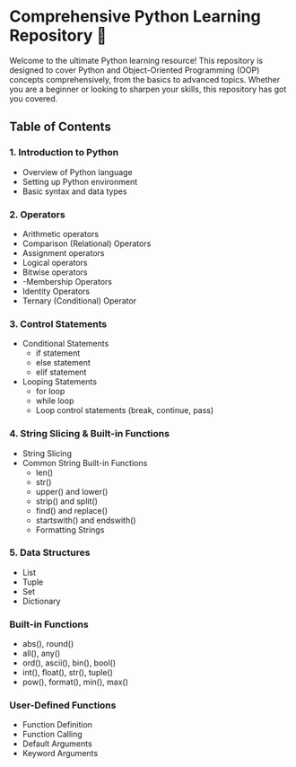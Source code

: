 # Comprehensive Python Learning Repository 🐍
Welcome to the ultimate Python learning resource! This repository is designed to cover Python and Object-Oriented Programming (OOP) concepts comprehensively, from the basics to advanced topics. Whether you are a beginner or looking to sharpen your skills, this repository has got you covered.
## Table of Contents
### 1. Introduction to Python
  - Overview of Python language
  - Setting up Python environment
  - Basic syntax and data types
### 2. Operators
  - Arithmetic operators
  - Comparison (Relational) Operators
  - Assignment operators
  - Logical operators
  - Bitwise operators
  - -Membership Operators
  - Identity Operators
  - Ternary (Conditional) Operator
### 3. Control Statements
  - Conditional Statements
    - if statement
    - else statement
    - elif statement
  - Looping Statements
    - for loop
    - while loop
    - Loop control statements (break, continue, pass)
### 4. String Slicing & Built-in Functions
  - String Slicing
  - Common String Built-in Functions
    - len()
    - str()
    - upper() and lower()
    - strip() and split()
    - find() and replace()
    - startswith() and endswith()
    - Formatting Strings
### 5. Data Structures
  - List
  - Tuple
  - Set
  - Dictionary
### Built-in Functions
  - abs(), round()
  - all(), any()
  - ord(), ascii(), bin(), bool()
  - int(), float(), str(), tuple()
  - pow(), format(), min(), max()
### User-Defined Functions
  - Function Definition
  - Function Calling
  - Default Arguments
  - Keyword Arguments
